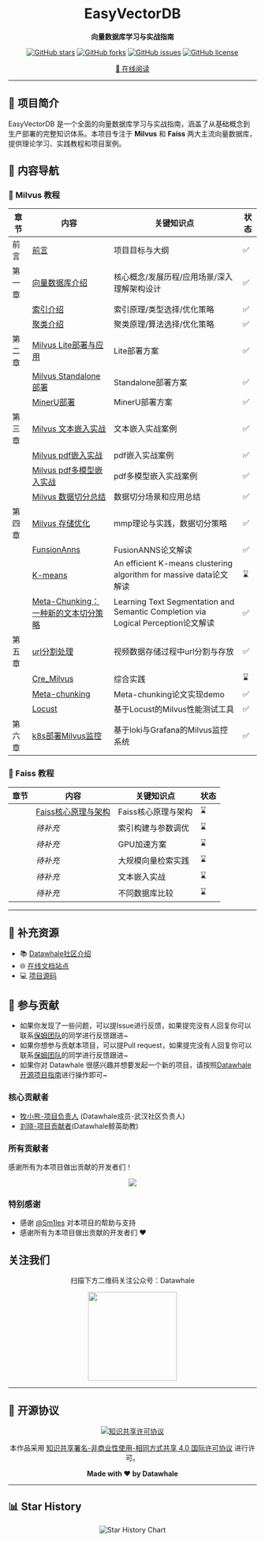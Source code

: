 <div align="center">

# EasyVectorDB

**向量数据库学习与实战指南**

[![GitHub stars](https://img.shields.io/github/stars/datawhalechina/easy-vectordb?style=flat-square)](https://github.com/datawhalechina/easy-vectordb/stargazers) [![GitHub forks](https://img.shields.io/github/forks/datawhalechina/easy-vectordb?style=flat-square)](https://github.com/datawhalechina/easy-vectordb/network/members) [![GitHub issues](https://img.shields.io/github/issues/datawhalechina/easy-vectordb?style=flat-square)](https://github.com/datawhalechina/easy-vectordb/issues) [![GitHub license](https://img.shields.io/github/license/datawhalechina/easy-vectordb?style=flat-square)](https://github.com/datawhalechina/easy-vectordb/blob/main/LICENSE)

[📖 在线阅读](https://datawhalechina.github.io/easy-vectordb/)

</div>

---

## 🌟 项目简介

EasyVectorDB 是一个全面的向量数据库学习与实战指南，涵盖了从基础概念到生产部署的完整知识体系。本项目专注于 **Milvus** 和 **Faiss** 两大主流向量数据库，提供理论学习、实践教程和项目案例。


## 📖 内容导航

### 🎯 Milvus 教程

| 章节 | 内容 | 关键知识点 | 状态 |
|----------|-------------------------------------------|---------------------------------------------|--------|
| 前言 | [前言](./docs/Milvus/chapter0/前言.md)    | 项目目标与大纲                                |   ✅    |
|    第一章  | [向量数据库介绍](./docs/Milvus/chapter1/Milvus%20介绍.md) | 核心概念/发展历程/应用场景/深入理解架构设计            |   ✅    |
|      | [ 索引介绍](./docs/Milvus/chapter1/milvus%20索引介绍.md) | 索引原理/类型选择/优化策略           | ✅     |
|          | [ 聚类介绍](./docs/Milvus/chapter1/聚类算法介绍.md) | 聚类原理/算法选择/优化策略                  | ✅     |
|    第二章    | [Milvus Lite部署与应用](./docs/Milvus/chapter2/Milvus%20Lite部署与应用.md) | Lite部署方案             | ✅     |
|          | [Milvus Standalone部署](./docs/Milvus/chapter2/Milvus%20Standalone部署.md) | Standalone部署方案                            | ✅     |
|          | [ MinerU部署](./docs/Milvus/chapter2/MinerU部署教程.md) | MinerU部署方案                            | ✅     |
|    第三章   | [ Milvus 文本嵌入实战](./docs/Milvus/chapter3/milvus%20文本嵌入实战.md) | 文本嵌入实战案例                            | ✅     |
|          | [Milvus pdf嵌入实战](./docs/Milvus/chapter3/milvus%20pdf%20嵌入实战.md) | pdf嵌入实战案例                            | ✅     |
|          | [Milvus pdf多模型嵌入实战](./docs/Milvus/chapter3/milvus%20pdf%20多模型嵌入实战.md) | pdf多模型嵌入实战案例                            | ✅     |
|          | [Milvus 数据切分总结](./docs/Milvus/chapter3/milvus%20数据切分总结.md) | 数据切分场景和应用总结                            | ✅     |
|      第四章| [ Milvus 存储优化](./docs/Milvus/chapter4/milvus%20存储优化.md) | mmp理论与实践，数据切分策略                            | ✅     |
|          | [ FunsionAnns](./docs/Milvus/chapter4/GPU加速检索-基于FusionANNS.md) | FusionANNS论文解读                 |    ✅    |
|          | [K-means](./docs/Milvus/chapter4/K-mean算法详解.md) | An efficient K-means clustering algorithm for massive data论文解读                 |    ⌛    |
|          | [Meta-Chunking：一种新的文本切分策略](./docs//Milvus/chapter4/Meta-Chunking：一种新的文本切分策略.md) | Learning Text Segmentation and Semantic Completion via Logical Perception论文解读                 |    ✅    |
|      第五章   | [url分割处理](./docs/Milvus/project/url_process/README.md) | 视频数据存储过程中url分割与存放                 |   ✅     |
|          | [Cre_Milvus](./docs/Milvus/project/Cre_milvus/README.md) | 综合实践                 |     ⌛   |
|          | [Meta-chunking](./docs/Milvus/project/Meta_chunking/README.md) | Meta-chunking论文实现demo                 |     ✅   |
|          | [Locust](./docs/Milvus/project/locustProj/README.md) | 基于Locust的Milvus性能测试工具                 |     ✅   |
|     第六章     | [k8s部署Milvus监控](./docs/Milvus/project/k8s+loki/README.md) | 基于loki与Grafana的Milvus监控系统                 |     ✅   |

### 🔧 Faiss 教程

| 章节 | 内容 | 关键知识点 | 状态 |
|------|------|-----------|------|
|          | [Faiss核心原理与架构](./docs/Faiss/1.1Faiss核心原理与架构.md)                                  | Faiss核心原理与架构                          | ⌛     |
|          | *待补充*                                  | 索引构建与参数调优                            | ⌛     |
|          | *待补充*                                  | GPU加速方案                                 | ⌛     |
|          | *待补充*                                  | 大规模向量检索实践                            | ⌛     |
|          | *待补充*                                  | 文本嵌入实战                            | ⌛     |
|          | *待补充*                                  | 不同数据库比较                      | ⌛     |

---

## 📄 补充资源

- 📚 [Datawhale社区介绍](./docs/Datawhale%E7%A4%BE%E5%8C%BA%E4%BB%8B%E7%BB%8D.pdf)
- 🌐 [在线文档站点](https://datawhalechina.github.io/easy-vectordb/)
- 💻 [项目源码](https://github.com/datawhalechina/easy-vectordb/tree/main/src)

## 🤝 参与贡献

- 如果你发现了一些问题，可以提Issue进行反馈，如果提完没有人回复你可以联系[保姆团队](https://github.com/datawhalechina/DOPMC/blob/main/OP.md)的同学进行反馈跟进~
- 如果你想参与贡献本项目，可以提Pull request，如果提完没有人回复你可以联系[保姆团队](https://github.com/datawhalechina/DOPMC/blob/main/OP.md)的同学进行反馈跟进~
- 如果你对 Datawhale 很感兴趣并想要发起一个新的项目，请按照[Datawhale开源项目指南](https://github.com/datawhalechina/DOPMC/blob/main/GUIDE.md)进行操作即可~

### 核心贡献者
- [牧小熊-项目负责人](https://github.com/muxiaoxiong) (Datawhale成员-武汉社区负责人)
- [刘晓-项目贡献者](https://github.com/Halukisan)(Datawhale鲸英助教)

### 所有贡献者

感谢所有为本项目做出贡献的开发者们！

<div align="center">

<a href="https://github.com/datawhalechina/easy-vectordb/graphs/contributors">
  <img src="https://contrib.rocks/image?repo=datawhalechina/easy-vectordb" />
</a>

</div>

### 特别感谢
- 感谢 [@Sm1les](https://github.com/Sm1les) 对本项目的帮助与支持
- 感谢所有为本项目做出贡献的开发者们 ❤️

## 关注我们

<div align=center>
<p>扫描下方二维码关注公众号：Datawhale</p>
<img src="https://raw.githubusercontent.com/datawhalechina/pumpkin-book/master/res/qrcode.jpeg" width = "180" height = "180">
</div>

---

## 📜 开源协议

<div align="center">

<a rel="license" href="http://creativecommons.org/licenses/by-nc-sa/4.0/">
  <img alt="知识共享许可协议" style="border-width:0" src="https://img.shields.io/badge/license-CC%20BY--NC--SA%204.0-lightgrey" />
</a>

本作品采用 [知识共享署名-非商业性使用-相同方式共享 4.0 国际许可协议](http://creativecommons.org/licenses/by-nc-sa/4.0/) 进行许可。

**Made with ❤️ by Datawhale**

</div>

---

## 📊 Star History

<div align="center">

<picture>
  <source media="(prefers-color-scheme: dark)" srcset="https://api.star-history.com/svg?repos=datawhalechina/easy-vectordb&type=Date&theme=dark" />
  <source media="(prefers-color-scheme: light)" srcset="https://api.star-history.com/svg?repos=datawhalechina/easy-vectordb&type=Date" />
  <img alt="Star History Chart" src="https://api.star-history.com/svg?repos=datawhalechina/easy-vectordb&type=Date" />
</picture>

</div>